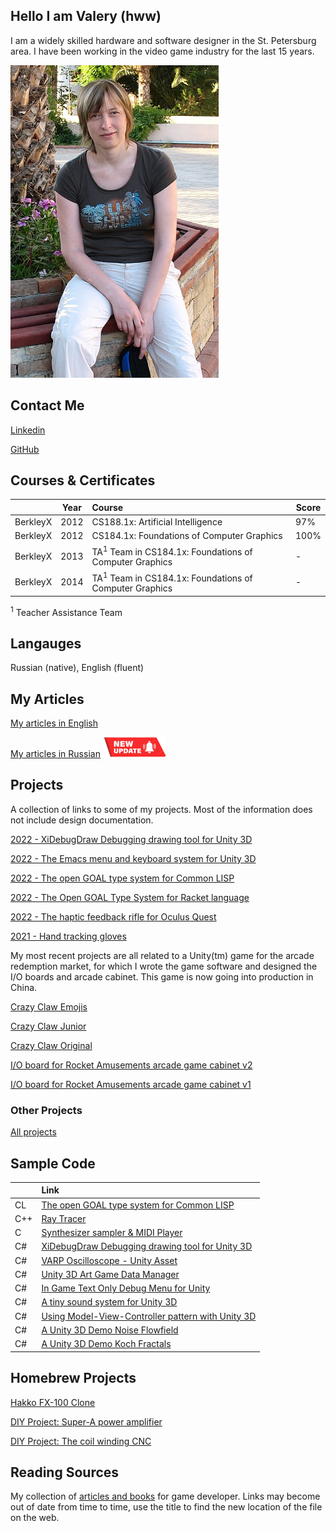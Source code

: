 ## Hello I am Valery (hww)

I am a widely skilled hardware and software designer in the St. Petersburg area. I have been working in the video game industry for the last 15 years. 

![hww](/pp/pp_hww_08.jpg)

## Contact Me

[Linkedin](https://www.linkedin.com/in/valeriyap/)

[GitHub](https://www.linkedin.com/in/hww/)

## Courses & Certificates

|          | Year | Course                                                            | Score |
|----------|------|:------------------------------------------------------------------|-----|
| BerkleyX | 2012 | CS188.1x: Artificial Intelligence                                 | 97% |
| BerkleyX | 2012 | CS184.1x: Foundations of Computer Graphics                        | 100% |
| BerkleyX | 2013 | TA<sup>1</sup> Team in CS184.1x: Foundations of Computer Graphics | - |
| BerkleyX | 2014 | TA<sup>1</sup> Team in CS184.1x: Foundations of Computer Graphics | - |

<sup>1</sup> Teacher Assistance Team

## Langauges

Russian (native), English (fluent) 

## My Articles 

[My articles in English](/articles)

[My articles in Russian](/articles.rus) ![new](/images/new.png)

## Projects 

A collection of links to some of my projects. Most of the information does not include design documentation.

[2022 - XiDebugDraw Debugging drawing tool for Unity 3D](https://github.com/hww/XiDebugDraw)

[2022 - The Emacs menu and keyboard system for Unity 3D](https://github.com/hww/XiKeyboard)

[2022 - The open GOAL type system for Common LISP](https://github.com/hww/open-goal-type-system-cl)

[2022 - The Open GOAL Type System for Racket language](https://github.com/hww/open-goal-type-system-for-racket)

[2022 - The haptic feedback rifle for Oculus Quest](/projects/ar_vr_rifle)

[2021 - Hand tracking gloves](/projects/ar_vr_gloves)

My most recent projects are all related to a Unity(tm) game for the arcade redemption market, for which I wrote the game software and designed the I/O boards and arcade cabinet. This game is now going into production in China. 

[Crazy Claw Emojis](/projects/crazy_claw_emojis)

[Crazy Claw Junior](/projects/crazy_claw_jr)

[Crazy Claw Original](/projects/crazy_claw_original)

[I/O board for Rocket Amusements arcade game cabinet v2](/projects/ra_io_board2)

[I/O board for Rocket Amusements arcade game cabinet v1](/projects/ra_io_board1)

### Other Projects

[All projects](/projects)

## Sample Code

|     | Link                                                                               |
|-----|:-----------------------------------------------------------------------------------|
| CL  | [The open GOAL type system for Common LISP](https://github.com/hww/open-goal-type-system-cl) |
| C++ | [Ray Tracer](https://github.com/hww/RayTracer) |
| C   | [Synthesizer sampler & MIDI Player](https://github.com/hww/SndSynt/) |
| C#  | [XiDebugDraw Debugging drawing tool for Unity 3D](https://github.com/hww/XiDebugDraw) |
| C#  | [VARP Oscilloscope - Unity Asset](https://hww.github.io/projects/varp_oscilloscope/) |
| C#  | [Unity 3D Art Game Data Manager](https://github.com/hww/XiGameTool) | 
| C#  | [In Game Text Only Debug Menu for Unity](https://github.com/hww/XiDebugMenu) | 
| C#  | [A tiny sound system for Unity 3D](https://github.com/hww/XiSound) |
| C#  | [Using Model-View-Controller pattern with Unity 3D](https://github.com/hww/unity_mvc) |
| C#  | [A Unity 3D Demo Noise Flowfield](https://github.com/hww/noise_flow_field) |
| C#  | [A Unity 3D Demo Koch Fractals](https://github.com/hww/koch_fractals) |

## Homebrew Projects

[Hakko FX-100 Clone](/projects/hakko_fx100_clone)

[DIY Project: Super-A power amplifier](projects/nataly_nxp)

[DIY Project: The coil winding CNC](https://github.com/hww/coil_winder_grbl_esp32)

## Reading Sources

My collection of [articles and books](/reading) for game developer. Links may become out of date from time to time, use the title to find the new location of the file on the web.


